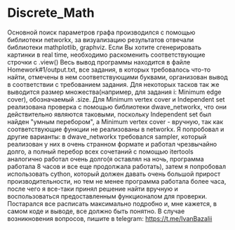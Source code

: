 # Discrete_Math
Основной поиск параметров графа производился с помощью библиотеки networkx, за визуализацию результатов отвечали библиотеки mathplotlib, graphviz. 
Если Вы хотите сгенерировать картинки в real time, необходимо раскоменить соответствующие строчки с .view()
Весь вывод программы находится в файле Homework#1/output.txt, все задания, в которых требовалось что-то найти, отмечены в нем соответствующими буквами, организован вывод в соответствии с требованием задания. Для некоторых тасков так же выводится размер множества(например, для задания i: Minimum edge cover), обозначаемый .size. Для Minimum vertex cover и Independent set реализована проверка с помощью библиотеки dwave_networkx, что они действительно являются таковыми, поскольку Independent set был найден "умным перебором", а Minimum vertex cover - вручную, так как соответствующие функции не реализованы в networkx. Я попробовал и другие варианты: в dwave_networkx требовался sampler, который реализован у них в очень странном формате и работал чрезвычайно долго, а полный перебор всех сочетаний с помощью itertools аналогично работал очень долго(я оставлял на ночь, программа работала 8 часов и все еще продолжала работать), затем я попробовал использовать cython, который должен давать очень большой прирост производительности, но тем не менее программа работала более часа, после чего я все-таки принял решение найти вручную и воспользоваться предоставленным функционалом для проверки.
Постарался все расписать максимально подробно и, мне кажется, в самом коде и выводе, все должно быть понятно. В случае возникновения вопросов, пишите в telegram: https://t.me/IvanBazalii 
